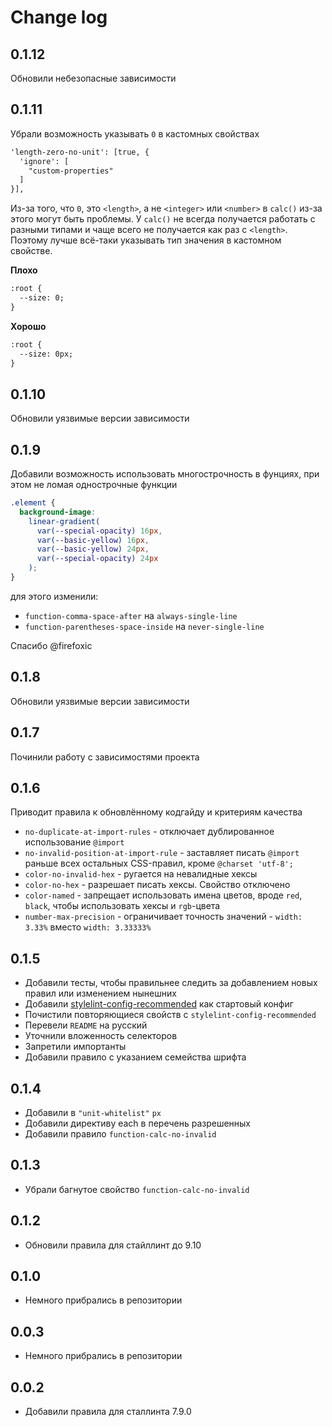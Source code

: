 # Change log

## 0.1.12
Обновили небезопасные зависимости

## 0.1.11
Убрали возможность указывать `0` в кастомных свойствах

```html
'length-zero-no-unit': [true, {
  'ignore': [
    "custom-properties"
  ]
}],
```

Из-за того, что `0`, это `<length>`, а не `<integer>` или `<number>` в `calc()` из-за этого могут быть проблемы. У `calc()` не всегда получается работать с разными типами и чаще всего не получается как раз с `<length>`. Поэтому лучше всё-таки указывать тип значения в кастомном свойстве.

**Плохо**
```html
:root {
  --size: 0;
}
```

**Хорошо**
```html
:root {
  --size: 0px;
}
```

## 0.1.10
Обновили уязвимые версии зависимости

## 0.1.9
Добавили возможность использовать многострочность в фунциях, при этом не ломая однострочные функции

```css
.element {
  background-image:
    linear-gradient(
      var(--special-opacity) 16px,
      var(--basic-yellow) 16px,
      var(--basic-yellow) 24px,
      var(--special-opacity) 24px
    );
}
```

для этого изменили:
- `function-comma-space-after` на `always-single-line`
- `function-parentheses-space-inside` на `never-single-line`

Спасибо @firefoxic

## 0.1.8
Обновили уязвимые версии зависимости

## 0.1.7
Починили работу с зависимостями проекта

## 0.1.6
Приводит правила к обновлённому кодгайду и критериям качества

- `no-duplicate-at-import-rules` - отключает дублированное использование `@import`
- `no-invalid-position-at-import-rule` - заставляет писать `@import` раньше всех остальных CSS-правил, кроме `@charset 'utf-8';`
- `color-no-invalid-hex` - ругается на невалидные хексы
- `color-no-hex` - разрешает писать хексы. Свойство отключено
- `color-named` - запрещает использовать имена цветов, вроде `red`, `black`, чтобы использовать хексы и `rgb`-цвета
- `number-max-precision` - ограничивает точность значений - `width: 3.33%` вместо `width: 3.33333%`

## 0.1.5
- Добавили тесты, чтобы правильнее следить за добавлением новых правил или изменением нынешних
- Добавили [stylelint-config-recommended](https://github.com/stylelint/stylelint-config-recommended#readme) как стартовый конфиг
- Почистили повторяющиеся свойств с `stylelint-config-recommended`
- Перевели `README` на русский
- Уточнили вложенность селекторов
- Запретили импортанты
- Добавили правило с указанием семейства шрифта

## 0.1.4
- Добавили в `"unit-whitelist"` `px`
- Добавили директиву each в перечень разрешенных 
- Добавили правило `function-calc-no-invalid`

## 0.1.3
- Убрали багнутое свойство `function-calc-no-invalid`

## 0.1.2
- Обновили правила для стайллинт до 9.10

## 0.1.0
- Немного прибрались в репозитории

## 0.0.3
- Немного прибрались в репозитории

## 0.0.2
- Добавили правила для сталлинта 7.9.0
